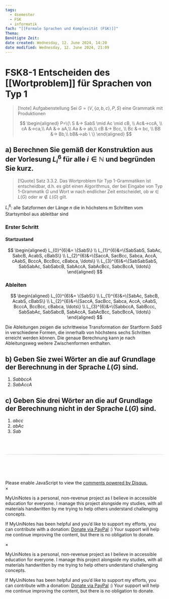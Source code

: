 ```yaml
---
tags:
  - 4semester
  - FSK
  - informatik
fach: "[[Formale Sprachen und Komplexität (FSK)]]"
Thema:
Benötigte Zeit:
date created: Wednesday, 12. June 2024, 14:20
date modified: Wednesday, 12. June 2024, 21:09
---
```


# FSK8-1 Entscheiden des [[Wortproblem]] für Sprachen von Typ 1

> [!note] Aufgabenstellung
> Sei $G = (V, \{a,b, c\},P, S)$ eine Grammatik mit Produktionen
>
> $$
> \begin{aligned}
> P=\{\ S &→ SabS \mid Ac \mid cB, \\
> Ac&→ccA, \\
> cA &→ca,\\
> AA &→ aA,\\
> Aa &→ ab,\\
> cB &→ Bcc, \\
> Bc &→ bc, \\
> BB &→ Bb,\\
> bB&→ab \ \}
> \end{aligned}
> $$

## a) Berechnen Sie gemäß der Konstruktion aus der Vorlesung $L_{i}^{6}$ für alle $i \in \mathbb{N}$ und begründen Sie kurz.

> [!Quote] Satz 3.3.2.
> Das Wortproblem für Typ 1-Grammatiken ist entscheidbar, d.h. es gibt einen Algorithmus, der bei Eingabe von Typ 1-Grammatik $G$ und Wort $w$ nach endlicher Zeit entscheidet, ob $w \in L(G)$ oder $w \notin L(G)$ gilt.

$L_{i}^{6}$: alle Satzformen der Länge $n$ die in höchstens $m$ Schritten vom Startsymbol aus ableitbar sind

### Erster Schritt

#### Startzustand

$$
\begin{aligned}
L_{0}^{6}&= \{SabS\} \\
L_{1}^{6}&=\{SabSabS, SabAc, SabcB, AcabS, cBabS\} \\
L_{2}^{6}&=\{SaccA, SacBcc, Sabca, AccA, cAabS, BcccA, BccBcc, cBabca, \ldots\} \\
L_{3}^{6}&=\{SabSabSabS, SabSabAc, SabSabcB, SabAccA, SabAcBcc, SabcBccA, \ldots\}
\end{aligned}
$$

### Ableiten

$$
\begin{aligned}
L_{0}^{6}&= \{SabS\} \\
L_{1}^{6}&=\{SabAc, SabcB, AcabS, cBabS\} \\
L_{2}^{6}&=\{SaccA, SacBcc, Sabca, AccA, cAabS, BcccA, BccBcc, cBabca, \ldots\} \\
L_{3}^{6}&=\{SabbccA, SabBccc, SabSabAc, SabSabcB, SabAccA, SabAcBcc, SabcBccA, \ldots\}
\end{aligned}
$$

Die Ableitungen zeigen die schrittweise Transformation der Startform $SabS$ in verschiedene Formen, die innerhalb von höchstens sechs Schritten erreicht werden können. Die genaue Berechnung kann je nach Ableitungsweg weitere Zwischenformen enthalten.

## b) Geben Sie zwei Wörter an die auf Grundlage der Berechnung in der Sprache $L(G)$ sind.

1. $SabbccA$
2. $SabAccA$

## c) Geben Sie drei Wörter an die auf Grundlage der Berechnung nicht in der Sprache $L(G)$ sind.

1. $abcc$
2. $abAc$
3. $Sab$

<!-- DISQUS SCRIPT COMMENT START -->

<hr style="border: none; height: 2px; background: linear-gradient(to right, #f0f0f0, #ccc, #f0f0f0); margin-top: 4rem; margin-bottom: 5rem;">
<div id="disqus_thread"></div>
<script>
    /**
    *  RECOMMENDED CONFIGURATION VARIABLES: EDIT AND UNCOMMENT THE SECTION BELOW TO INSERT DYNAMIC VALUES FROM YOUR PLATFORM OR CMS.
    *  LEARN WHY DEFINING THESE VARIABLES IS IMPORTANT: https://disqus.com/admin/universalcode/#configuration-variables    */
    /*
    var disqus_config = function () {
    this.page.url = PAGE_URL;  // Replace PAGE_URL with your page's canonical URL variable
    this.page.identifier = PAGE_IDENTIFIER; // Replace PAGE_IDENTIFIER with your page's unique identifier variable
    };
    */
    (function() { // DON'T EDIT BELOW THIS LINE
    var d = document, s = d.createElement('script');
    s.src = 'https://myuninotes.disqus.com/embed.js';
    s.setAttribute('data-timestamp', +new Date());
    (d.head || d.body).appendChild(s);
    })();
</script>
<noscript>Please enable JavaScript to view the <a href="https://disqus.com/?ref_noscript">comments powered by Disqus.</a></noscript>

<!-- DISQUS SCRIPT COMMENT END -->

<!-- Modal START -->
<div id="myModal" class="modal">
  <div class="modal-content">
    <span id="closeModal" class="close">&times;</span>
    <p class="modal-text">
      <span class="modal-highlight">MyUniNotes is a personal, non-revenue project as I believe in accessible education for everyone.</span> I manage this project alongside my studies, with all materials handwritten by me trying to help others understand challenging concepts.
    </p>
    <p class="modal-text">
      If MyUniNotes has been helpful and you’d like to support my efforts, <span class="modal-highlight"> you can contribute with a donation: <a class="modal-dono-link" href="https://paypal.me/myuninotes4u">Donate via PayPal</a> :) </span> Your support will help me continue improving the content, but there is no obligation to donate.
    </p>
  </div>
</div>

<script>
  // JavaScript to display the modal on page load
  document.addEventListener('DOMContentLoaded', function() {
    // Generate a random number between 1 and 1
    // Wanted it to load with a adjustable probability for every page load but did not work, as DOM is loaded only once. Therefore now loading it every time website is visited and DOM is loaded.
    const randomNumber = Math.floor(Math.random() * 1) + 1; 
    console.log(randomNumber)
    if (randomNumber === 1) {
      setTimeout(function() {
        const modal = document.getElementById('myModal');
        if (modal) {
          modal.classList.add('show');
        }
      }, 1000); // Adjust the delay as needed

      const closeModal = document.getElementById('closeModal');
      if (closeModal) {
        closeModal.addEventListener('click', function() {
          const modal = document.getElementById('myModal');
          if (modal) {
            modal.classList.remove('show');
          }
        });
      }
    } else {
      // Ensure the modal is hidden if the random number is not 1
      const modal = document.getElementById('myModal');
      if (modal) {
        modal.style.display = 'none';
      }
    }
  });
</script>
<!-- Modal END -->

<!-- Modal START -->
<div id="myModal" class="modal">
  <div class="modal-content">
    <span id="closeModal" class="close">&times;</span>
    <p class="modal-text">
      <span class="modal-highlight">MyUniNotes is a personal, non-revenue project as I believe in accessible education for everyone.</span> I manage this project alongside my studies, with all materials handwritten by me trying to help others understand challenging concepts.
    </p>
    <p class="modal-text">
      If MyUniNotes has been helpful and you’d like to support my efforts, <span class="modal-highlight"> you can contribute with a donation: <a class="modal-dono-link" href="https://paypal.me/myuninotes4u">Donate via PayPal</a> :) </span> Your support will help me continue improving the content, but there is no obligation to donate.
    </p>
  </div>
</div>

<script>
  // JavaScript to display the modal on page load
  document.addEventListener('DOMContentLoaded', function() {
    // Generate a random number between 1 and 1
    // Wanted it to load with a adjustable probability for every page load but did not work, as DOM is loaded only once. Therefore now loading it every time website is visited and DOM is loaded.
    const randomNumber = Math.floor(Math.random() * 1) + 1; 
    console.log(randomNumber)
    if (randomNumber === 1) {
      setTimeout(function() {
        const modal = document.getElementById('myModal');
        if (modal) {
          modal.classList.add('show');
        }
      }, 1000); // Adjust the delay as needed

      const closeModal = document.getElementById('closeModal');
      if (closeModal) {
        closeModal.addEventListener('click', function() {
          const modal = document.getElementById('myModal');
          if (modal) {
            modal.classList.remove('show');
          }
        });
      }
    } else {
      // Ensure the modal is hidden if the random number is not 1
      const modal = document.getElementById('myModal');
      if (modal) {
        modal.style.display = 'none';
      }
    }
  });
</script>
<!-- Modal END -->
